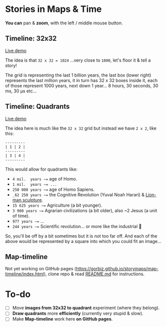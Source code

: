 # Stories in Maps & Time

**You can** pan & **zoom**, with the left / middle mouse button.

## Timeline: 32x32
[Live demo](https://gorbiz.github.io/storymaps/timelines/32x32/index.html)

The idea is that `32 x 32 = 1024` ...very close to `1000`, let's floor it & tell a story!

The grid is representing the last 1 billion years, the last box (lower right) represents the last million years, it in turn has 32 x 32 boxes inside it, each of those represent 1000 years, next down 1 year... 8 hours, 30 seconds, 30 ms, 30 µs etc...
## Timeline: Quadrants
[Live demo](https://gorbiz.github.io/storymaps/timelines/quads/index.html)

The idea here is much like the `32 x 32` grid but instead we have `2 x 2`, like this:

```
---------
| 1 | 2 |
---------
| 3 | 4 |
---------
```
This would allow for quadrants like:
- `4 mil.  years ~=` age of Homo.
- `1 mil.  years ~= ...`
- `250 000 years ~=` age of Homo Sapiens.
-  `_62 250 years ~=` the Cognitive Revolution (Yuval Noah Harari) & [Lion-man sculpture](https://en.wikipedia.org/wiki/Lion-man).
- `15 625 years ~=` Agriculture (a bit younger).
- `3 900 years ~=` Agrarian civilizations (a bit older), also ~2 Jesus (a unit of time).
- `977 years ~=` ...
- `244 years ~=` Scientific revolution... or more like the industrial 🧐

So, you'll be off by a bit sometimes but it is not too far off. And each of the above would be represented by a square into which you could fit an image...

## Map-timeline
Not yet working on GitHub pages (https://gorbiz.github.io/storymaps/map-timeline/index.html), clone repo & read [README.md](/map-timeline/README.md) for instructions.


# To-do

- [ ] Move **images from 32x32 to quadrant** experiment (where they belong).
- [ ] **Draw quadrants** more **efficiently** (currently very stupid & slow).
- [ ] Make **Map-timeline** work here **on GitHub pages**.